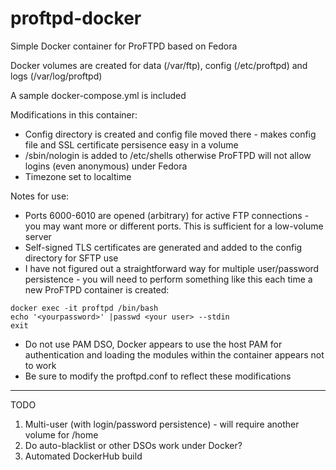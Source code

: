 # proftpd-docker
Simple Docker container for ProFTPD based on Fedora

Docker volumes are created for data (/var/ftp), config (/etc/proftpd) and logs (/var/log/proftpd)

A sample docker-compose.yml is included

Modifications in this container:
* Config directory is created and config file moved there - makes config file and SSL certificate persisence easy in a volume
* /sbin/nologin is added to /etc/shells otherwise ProFTPD will not allow logins (even anonymous) under Fedora
* Timezone set to localtime

Notes for use:
* Ports 6000-6010 are opened (arbitrary) for active FTP connections - you may want more or different ports. This is sufficient for a low-volume server
* Self-signed TLS certificates are generated and added to the config directory for SFTP use
* I have not figured out a straightforward way for multiple user/password persistence - you will need to perform something like this each time a new ProFTPD container is created:
```
docker exec -it proftpd /bin/bash
echo '<yourpassword>' |passwd <your user> --stdin
exit
```
* Do not use PAM DSO, Docker appears to use the host PAM for authentication and loading the modules within the container appears not to work
* Be sure to modify the proftpd.conf to reflect these modifications

---
TODO
1. Multi-user (with login/password persistence) - will require another volume for /home
2. Do auto-blacklist or other DSOs work under Docker?
3. Automated DockerHub build
